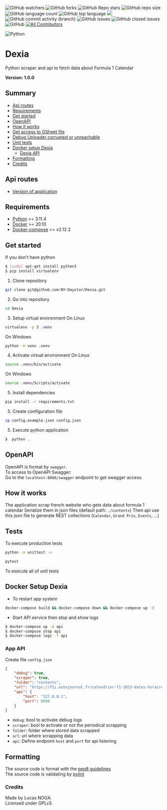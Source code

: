 ![GitHub watchers](https://img.shields.io/github/watchers/ny-daystar/dexia)
![GitHub forks](https://img.shields.io/github/forks/ny-daystar/dexia)
![GitHub Repo stars](https://img.shields.io/github/stars/ny-daystar/dexia)
![GitHub repo size](https://img.shields.io/github/repo-size/ny-daystar/dexia)
![GitHub language count](https://img.shields.io/github/languages/count/ny-daystar/dexia)
![GitHub top language](https://img.shields.io/github/languages/top/ny-daystar/dexia) <a href="https://codeclimate.com/github/ny-daystar/dexia/maintainability"><img src="https://api.codeclimate.com/v1/badges/715c6f3ffb08de5ca621/maintainability" /></a>  
![GitHub commit activity (branch)](https://img.shields.io/github/commit-activity/m/ny-daystar/dexia/newArchitecture)
![GitHub issues](https://img.shields.io/github/issues/ny-daystar/dexia)
![GitHub closed issues](https://img.shields.io/github/issues-closed-raw/ny-daystar/dexia)
![GitHub](https://img.shields.io/github/license/ny-daystar/dexia)
[![All Contributors](https://img.shields.io/badge/all_contributors-1-blue.svg?style=circular)](#contributors)

![Python](https://img.shields.io/badge/Python-FFD43B?style=for-the-badge&logo=python&logoColor=blue)

# Dexia

Python scraper and api to fetch data about Formula 1 Calendar

**Version: 1.0.0**

## Summary

-   [Api routes](#api-routes)
-   [Requirements](#requirements)
-   [Get started](#get-started)
-   [OpenAPI](#openapi)
-   [How it works](#how-it-works)
-   [Get access to GSheet file](#generate-file-id)
-   [Debug Uploader corrupted or unreachable](#debug-uploader-corrupted-or-unreachable)
-   [Unit tests](#tests)
-   [Docker setup Dexia](#docker-setup-dexia)
    -   [Dexia API](#app-api)
-   [Formatting](#formatting)
-   [Credits](#credits)

## Api routes

-   [Version of application](http://localhost:8080/swagger)

## Requirements

-   [Python](https://www.python.org/) >= 3.11.4
-   [Docker](https://docs.docker.com/desktop/linux/install/ubuntu/) >= 20.10
-   [Docker-compose](https://docs.docker.com/compose/install/) >= v2.12.2

## Get started

If you don't have python

```bash
$ [sudo] apt-get install python3
$ pip install virtualenv
```

1. Clone repository

```bash
git clone git@github.com:NY-Daystar/Dexia.git
```

2. Go into repository

```bash
cd Dexia
```

3. Setup virtual environment
   On Linux

```bash
virtualenv -p 3 .venv
```

On Windows

```bash
python -m venv .venv
```

4. Activate virtual environment
   On Linux

```bash
source .venv/bin/activate
```

On Windows

```bash
source .venv/Scripts/activate
```

5. Install dependencies

```bash
pip install -r requirements.txt
```

5. Create configuration file

```bash
cp config.example.json config.json
```

5. Execute python application

```bash
$  python .
```

## OpenAPI

OpenAPI is format by `swagger`.  
To access to OpenAPI Swagger:  
Go to the `localhost:8080/swagger` endpoint to get swagger access.

## How it works

The application scrap french website who gets data about formula 1 calendar
Serialize them in json files (default path: `./contents`)
Then api use this json file to generate REST collections (`Calendar`, `Grand Prix`, `Events`, ...)

## Tests

To execute production tests

```bash
python -m unittest -v
```

```bash
pytest
```

To execute all of unit tests

## Docker Setup Dexia

-   To restart app system

```bash
docker-compose build && docker-compose down && docker-compose up -d
```

-   Start API service then stop and show logs

```bash
$ docker-compose up -d api
$ docker-compose stop api
$ docker-compose logs -f api
```

### App API

Create file `config.json`

```json
{
	"debug": true,
	"scraper": true,
	"folder": "contents",
	"url": "https://f1i.autojournal.fr/calendrier-f1-2023-dates-horaires-grands-prix",
	"api": {
		"host": "127.0.0.1",
		"port": 8080
	}
}
```

-   `debug`: bool to activate debug logs
-   `scraper`: bool to activate or not the periodical scrapping
-   `folder`: folder where stored data scrapped
-   `url`: url where scrapping data
-   `api`: Define endpoint `host` and `port` for api listening

## Formatting

The source code is format with the [pep8 guidelines](https://peps.python.org/pep-0008/)  
The source code is validating by [pylint](https://pylint.pycqa.org/en/latest/)

### Credits

Made by Lucas NOGA.  
Licensed under GPLv3.
